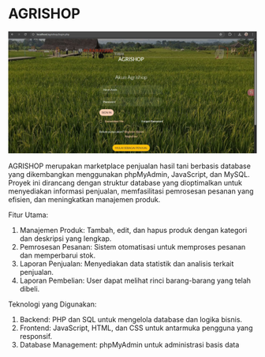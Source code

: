 # AGRISHOP
<p align="center">
  <img src="https://github.com/DinaSuzzete18/AGRISHOP/blob/main/img/Agrishop.JPG" width="600"/>
</p>
AGRISHOP merupakan marketplace penjualan hasil tani berbasis database yang dikembangkan menggunakan phpMyAdmin, JavaScript, dan MySQL. Proyek ini dirancang dengan struktur database yang dioptimalkan untuk menyediakan informasi penjualan, memfasilitasi pemrosesan pesanan yang efisien, dan meningkatkan manajemen produk.

Fitur Utama:
1. Manajemen Produk: Tambah, edit, dan hapus produk dengan kategori dan deskripsi yang lengkap.
2. Pemrosesan Pesanan: Sistem otomatisasi untuk memproses pesanan dan memperbarui stok.
3. Laporan Penjualan: Menyediakan data statistik dan analisis terkait penjualan.
4. Laporan Pembelian: User dapat melihat rinci barang-barang yang telah dibeli.

Teknologi yang Digunakan:
1. Backend: PHP dan SQL untuk mengelola database dan logika bisnis.
2. Frontend: JavaScript, HTML, dan CSS untuk antarmuka pengguna yang responsif.
3. Database Management: phpMyAdmin untuk administrasi basis data
